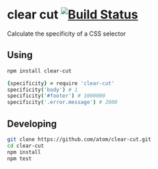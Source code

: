 # clear cut [![Build Status](https://travis-ci.org/atom/clear-cut.png?branch=master)](https://travis-ci.org/atom/clear-cut)

Calculate the specificity of a CSS selector

## Using

```sh
npm install clear-cut
```

```coffee
{specificity} = require 'clear-cut'
specificity('body') # 1
specificity('#footer') # 1000000
specificity('.error.message') # 2000
```

## Developing

```sh
git clone https://github.com/atom/clear-cut.git
cd clear-cut
npm install
npm test
```
